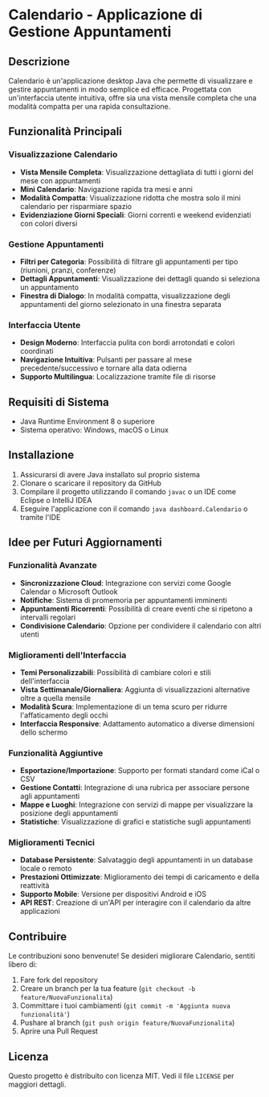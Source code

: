 # Calendario - Applicazione di Gestione Appuntamenti

## Descrizione
Calendario è un'applicazione desktop Java che permette di visualizzare e gestire appuntamenti in modo semplice ed efficace. Progettata con un'interfaccia utente intuitiva, offre sia una vista mensile completa che una modalità compatta per una rapida consultazione.

## Funzionalità Principali

### Visualizzazione Calendario
- **Vista Mensile Completa**: Visualizzazione dettagliata di tutti i giorni del mese con appuntamenti
- **Mini Calendario**: Navigazione rapida tra mesi e anni
- **Modalità Compatta**: Visualizzazione ridotta che mostra solo il mini calendario per risparmiare spazio
- **Evidenziazione Giorni Speciali**: Giorni correnti e weekend evidenziati con colori diversi

### Gestione Appuntamenti
- **Filtri per Categoria**: Possibilità di filtrare gli appuntamenti per tipo (riunioni, pranzi, conferenze)
- **Dettagli Appuntamenti**: Visualizzazione dei dettagli quando si seleziona un appuntamento
- **Finestra di Dialogo**: In modalità compatta, visualizzazione degli appuntamenti del giorno selezionato in una finestra separata

### Interfaccia Utente
- **Design Moderno**: Interfaccia pulita con bordi arrotondati e colori coordinati
- **Navigazione Intuitiva**: Pulsanti per passare al mese precedente/successivo e tornare alla data odierna
- **Supporto Multilingua**: Localizzazione tramite file di risorse

## Requisiti di Sistema
- Java Runtime Environment 8 o superiore
- Sistema operativo: Windows, macOS o Linux

## Installazione
1. Assicurarsi di avere Java installato sul proprio sistema
2. Clonare o scaricare il repository da GitHub
3. Compilare il progetto utilizzando il comando `javac` o un IDE come Eclipse o IntelliJ IDEA
4. Eseguire l'applicazione con il comando `java dashboard.Calendario` o tramite l'IDE

## Idee per Futuri Aggiornamenti

### Funzionalità Avanzate
- **Sincronizzazione Cloud**: Integrazione con servizi come Google Calendar o Microsoft Outlook
- **Notifiche**: Sistema di promemoria per appuntamenti imminenti
- **Appuntamenti Ricorrenti**: Possibilità di creare eventi che si ripetono a intervalli regolari
- **Condivisione Calendario**: Opzione per condividere il calendario con altri utenti

### Miglioramenti dell'Interfaccia
- **Temi Personalizzabili**: Possibilità di cambiare colori e stili dell'interfaccia
- **Vista Settimanale/Giornaliera**: Aggiunta di visualizzazioni alternative oltre a quella mensile
- **Modalità Scura**: Implementazione di un tema scuro per ridurre l'affaticamento degli occhi
- **Interfaccia Responsive**: Adattamento automatico a diverse dimensioni dello schermo

### Funzionalità Aggiuntive
- **Esportazione/Importazione**: Supporto per formati standard come iCal o CSV
- **Gestione Contatti**: Integrazione di una rubrica per associare persone agli appuntamenti
- **Mappe e Luoghi**: Integrazione con servizi di mappe per visualizzare la posizione degli appuntamenti
- **Statistiche**: Visualizzazione di grafici e statistiche sugli appuntamenti

### Miglioramenti Tecnici
- **Database Persistente**: Salvataggio degli appuntamenti in un database locale o remoto
- **Prestazioni Ottimizzate**: Miglioramento dei tempi di caricamento e della reattività
- **Supporto Mobile**: Versione per dispositivi Android e iOS
- **API REST**: Creazione di un'API per interagire con il calendario da altre applicazioni

## Contribuire
Le contribuzioni sono benvenute! Se desideri migliorare Calendario, sentiti libero di:
1. Fare fork del repository
2. Creare un branch per la tua feature (`git checkout -b feature/NuovaFunzionalita`)
3. Committare i tuoi cambiamenti (`git commit -m 'Aggiunta nuova funzionalità'`)
4. Pushare al branch (`git push origin feature/NuovaFunzionalita`)
5. Aprire una Pull Request

## Licenza
Questo progetto è distribuito con licenza MIT. Vedi il file `LICENSE` per maggiori dettagli.
